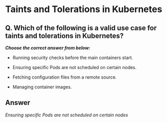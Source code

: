 # Taints and Tolerations in Kubernetes

## Q. Which of the following is a valid use case for taints and tolerations in Kubernetes?

***Choose the correct answer from below:***

  - Running security checks before the main containers start.

  - Ensuring specific Pods are not scheduled on certain nodes.

  - Fetching configuration files from a remote source.

  - Managing container images.

## Answer
*Ensuring specific Pods are not scheduled on certain nodes*
